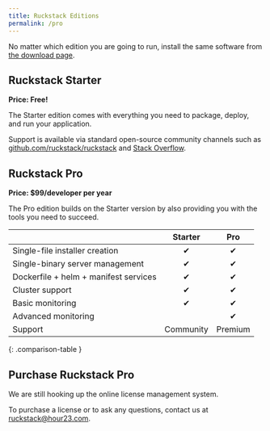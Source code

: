 ```yaml
---
title: Ruckstack Editions
permalink: /pro
---
```


No matter which edition you are going to run, install the same software from [the download page](/download).



## Ruckstack Starter

**Price: Free!**

The Starter edition comes with everything you need to package, deploy, and run your application.

Support is available via standard open-source community channels such as [github.com/ruckstack/ruckstack](https://github.com/ruckstack/ruckstack) and [Stack Overflow](https://stackoverflow.com/questions/tagged/ruckstack).

## Ruckstack Pro

**Price: $99/developer per year**

The Pro edition builds on the Starter version by also providing you with the tools you need to succeed.

|  | **Starter** | **Pro** |
|:-----|:------:|:-----:|
| Single-file installer creation | &#x2714; | &#x2714; |
| Single-binary server management | &#x2714; | &#x2714; |
| Dockerfile + helm + manifest services | &#x2714; | &#x2714; |
| Cluster support | &#x2714; | &#x2714; |
| Basic monitoring | &#x2714; | &#x2714; |
| Advanced monitoring |  |  &#x2714; |
| Support | Community | Premium |
{: .comparison-table }

## Purchase Ruckstack Pro

We are still hooking up the online license management system. 

To purchase a license or to ask any questions, contact us at [ruckstack@hour23.com](mailto:ruckstack@hour23.com). 
